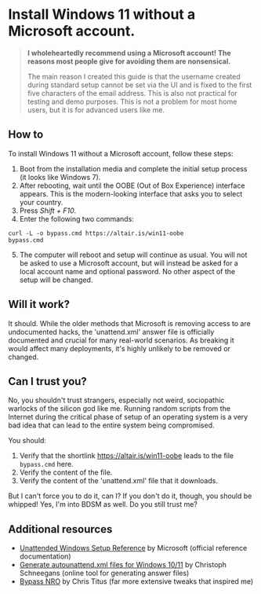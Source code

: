 # Install Windows 11 without a Microsoft account.

> **I wholeheartedly recommend using a Microsoft account! The reasons most people give for avoiding them are nonsensical.**
>
> The main reason I created this guide is that the username created during standard setup cannot be set via the UI and is fixed to the first five characters of the email address. This is also not practical for testing and demo purposes. This is not a problem for most home users, but it is for advanced users like me.

## How to

To install Windows 11 without a Microsoft account, follow these steps:

1. Boot from the installation media and complete the initial setup process (it looks like Windows 7).
2. After rebooting, wait until the OOBE (Out of Box Experience) interface appears. This is the modern-looking interface that asks you to select your country.
3. Press _Shift + F10_.
4. Enter the following two commands:
```
curl -L -o bypass.cmd https://altair.is/win11-oobe
bypass.cmd
```
5. The computer will reboot and setup will continue as usual. You will not be asked to use a Microsoft account, but will instead be asked for a local account name and optional password. No other aspect of the setup will be changed.

## Will it work?

It should. While the older methods that Microsoft is removing access to are undocumented hacks, the 'unattend.xml' answer file is officially documented and crucial for many real-world scenarios. As breaking it would affect many deployments, it's highly unlikely to be removed or changed.

## Can I trust you?

No, you shouldn't trust strangers, especially not weird, sociopathic warlocks of the silicon god like me. Running random scripts from the Internet during the critical phase of setup of an operating system is a very bad idea that can lead to the entire system being compromised.

You should:

1. Verify that the shortlink https://altair.is/win11-oobe leads to the file `bypass.cmd` here.
2. Verify the content of the file.
3. Verify the content of the 'unattend.xml' file that it downloads.

But I can't force you to do it, can I? If you don't do it, though, you should be whipped! Yes, I'm into BDSM as well. Do you still trust me?

## Additional resources

* [Unattended Windows Setup Reference](https://learn.microsoft.com/en-us/windows-hardware/customize/desktop/unattend/) by Microsoft (official reference documentation)
* [Generate autounattend.xml files for Windows 10/11](https://schneegans.de/windows/unattend-generator/) by Christoph Schneegans (online tool for generating answer files)
* [Bypass NRO](https://github.com/ChrisTitusTech/bypassnro/) by Chris Titus (far more extensive tweaks that inspired me)
